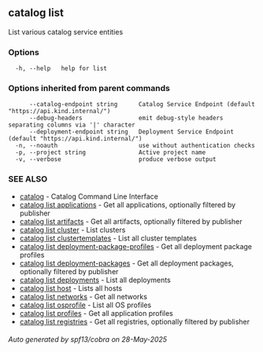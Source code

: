 ## catalog list

List various catalog service entities

### Options

```
  -h, --help   help for list
```

### Options inherited from parent commands

```
      --catalog-endpoint string      Catalog Service Endpoint (default "https://api.kind.internal/")
      --debug-headers                emit debug-style headers separating columns via '|' character
      --deployment-endpoint string   Deployment Service Endpoint (default "https://api.kind.internal/")
  -n, --noauth                       use without authentication checks
  -p, --project string               Active project name
  -v, --verbose                      produce verbose output
```

### SEE ALSO

* [catalog](catalog.md)	 - Catalog Command Line Interface
* [catalog list applications](catalog_list_applications.md)	 - Get all applications, optionally filtered by publisher
* [catalog list artifacts](catalog_list_artifacts.md)	 - Get all artifacts, optionally filtered by publisher
* [catalog list cluster](catalog_list_cluster.md)	 - List clusters
* [catalog list clustertemplates](catalog_list_clustertemplates.md)	 - List all cluster templates
* [catalog list deployment-package-profiles](catalog_list_deployment-package-profiles.md)	 - Get all deployment package profiles
* [catalog list deployment-packages](catalog_list_deployment-packages.md)	 - Get all deployment packages, optionally filtered by publisher
* [catalog list deployments](catalog_list_deployments.md)	 - List all deployments
* [catalog list host](catalog_list_host.md)	 - Lists all hosts
* [catalog list networks](catalog_list_networks.md)	 - Get all networks
* [catalog list osprofile](catalog_list_osprofile.md)	 - List all OS profiles
* [catalog list profiles](catalog_list_profiles.md)	 - Get all application profiles
* [catalog list registries](catalog_list_registries.md)	 - Get all registries, optionally filtered by publisher

###### Auto generated by spf13/cobra on 28-May-2025
